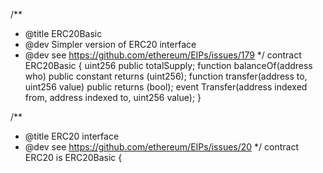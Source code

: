 
/**
 * @title ERC20Basic
 * @dev Simpler version of ERC20 interface
 * @dev see https://github.com/ethereum/EIPs/issues/179
 */
contract ERC20Basic {
  uint256 public totalSupply;
  function balanceOf(address who) public constant returns (uint256);
  function transfer(address to, uint256 value) public returns (bool);
  event Transfer(address indexed from, address indexed to, uint256 value);
}
 
/**
 * @title ERC20 interface
 * @dev see https://github.com/ethereum/EIPs/issues/20
 */
contract ERC20 is ERC20Basic {
    
